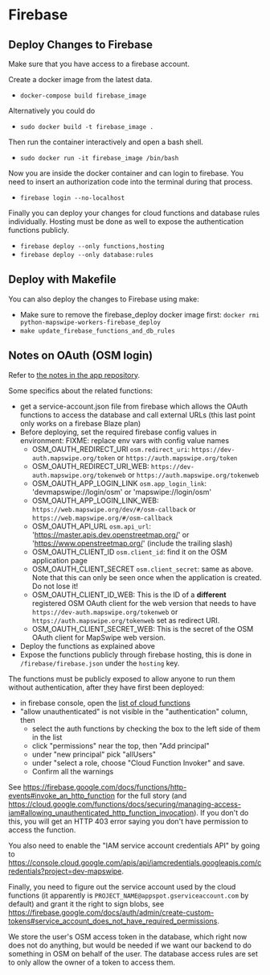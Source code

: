 # Firebase

## Deploy Changes to Firebase
Make sure that you have access to a firebase account.

Create a docker image from the latest data.
* `docker-compose build firebase_image`

Alternatively you could do
* `sudo docker build -t firebase_image .`

Then run the container interactively and open a bash shell.
* `sudo docker run -it firebase_image /bin/bash`

Now you are inside the docker container and can login to firebase. You need to insert an authorization code into the terminal during that process.
* `firebase login --no-localhost`

Finally you can deploy your changes for cloud functions and database rules individually. Hosting must be done as well to
expose the authentication functions publicly.
* `firebase deploy --only functions,hosting`
* `firebase deploy --only database:rules`

## Deploy with Makefile
You can also deploy the changes to Firebase using make: 
* Make sure to remove the firebase_deploy docker image first: `docker rmi python-mapswipe-workers-firebase_deploy`
* `make update_firebase_functions_and_db_rules`

## Notes on OAuth (OSM login)

Refer to [the notes in the app repository](https://github.com/mapswipe/mapswipe/blob/master/docs/osm_login.md).

Some specifics about the related functions:
 - get a service-account.json file from firebase which allows the OAuth functions to access the database and call
   external URLs (this last point only works on a firebase Blaze plan)
- Before deploying, set the required firebase config values in environment:
FIXME: replace env vars with config value names
  - OSM_OAUTH_REDIRECT_URI `osm.redirect_uri`: `https://dev-auth.mapswipe.org/token` or `https://auth.mapswipe.org/token`
  - OSM_OAUTH_REDIRECT_URI_WEB: `https://dev-auth.mapswipe.org/tokenweb` or `https://auth.mapswipe.org/tokenweb`
  - OSM_OAUTH_APP_LOGIN_LINK `osm.app_login_link`: 'devmapswipe://login/osm' or 'mapswipe://login/osm'
  - OSM_OAUTH_APP_LOGIN_LINK_WEB: `https://web.mapswipe.org/dev/#/osm-callback` or `https://web.mapswipe.org/#/osm-callback`
  - OSM_OAUTH_API_URL `osm.api_url`: 'https://master.apis.dev.openstreetmap.org/' or 'https://www.openstreetmap.org/' (include the
    trailing slash)
  - OSM_OAUTH_CLIENT_ID `osm.client_id`: find it on the OSM application page
  - OSM_OAUTH_CLIENT_SECRET `osm.client_secret`: same as above. Note that this can only be seen once when the application is created. Do not
    lose it!
  - OSM_OAUTH_CLIENT_ID_WEB: This is the ID of a __different__ registered OSM OAuth client for the web version that needs to have `https://dev-auth.mapswipe.org/tokenweb` or `https://auth.mapswipe.org/tokenweb` set as redirect URI.
  - OSM_OAUTH_CLIENT_SECRET_WEB: This is the secret of the OSM OAuth client for MapSwipe web version.
- Deploy the functions as explained above
- Expose the functions publicly through firebase hosting, this is done in `/firebase/firebase.json` under the `hosting`
  key.

The functions must be publicly exposed to allow anyone to run them without authentication, after they have first been
deployed:
- in firebase console, open the [list of cloud
  functions](https://console.cloud.google.com/functions/list?project=dev-mapswipe&authuser=0&hl=en&tab=permissions)
- "allow unauthenticated" is not visible in the "authentication" column, then
    - select the auth functions by checking the box to the left side of them in the list
    - click "permissions" near the top, then "Add principal"
    - under "new principal" pick "allUsers"
    - under "select a role, choose "Cloud Function Invoker" and save.
    - Confirm all the warnings

See https://firebase.google.com/docs/functions/http-events#invoke_an_http_function for the full story (and
https://cloud.google.com/functions/docs/securing/managing-access-iam#allowing_unauthenticated_http_function_invocation).
If you don't do this, you will get an HTTP 403 error saying you don't have permission to access the function.

You also need to enable the "IAM service account credentials API" by going to
https://console.cloud.google.com/apis/api/iamcredentials.googleapis.com/credentials?project=dev-mapswipe.

Finally, you need to figure out the service account used by the cloud functions (it apparently is `PROJECT_NAME@appspot.gserviceaccount.com` by default) and grant it the right to sign blobs, see https://firebase.google.com/docs/auth/admin/create-custom-tokens#service_account_does_not_have_required_permissions.

We store the user's OSM access token in the database, which right now does not do anything, but would be needed if we
want our backend to do something in OSM on behalf of the user. The database access rules are set to only allow the owner
of a token to access them.

